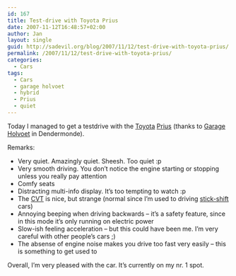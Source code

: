```yaml
---
id: 167
title: Test-drive with Toyota Prius
date: 2007-11-12T16:48:57+02:00
author: Jan
layout: single
guid: http://sadevil.org/blog/2007/11/12/test-drive-with-toyota-prius/
permalink: /2007/11/12/test-drive-with-toyota-prius/
categories:
  - Cars
tags:
  - Cars
  - garage holvoet
  - hybrid
  - Prius
  - quiet
---
```

Today I managed to get a testdrive with the <a href="http://www.toyota.be/" target="_blank">Toyota</a> <a href="http://nl.toyota.be/cars/new_cars/prius/index.aspx" target="_blank">Prius</a> (thanks to <a href="http://netnl.toyota.be/dealers/A5F3CA4D-E065-11D2-9822-006094F96CDD/" target="_blank">Garage Holvoet</a> in Dendermonde).

Remarks:

  * Very quiet. Amazingly quiet. Sheesh. Too quiet :p
  * Very smooth driving. You don&#8217;t notice the engine starting or stopping unless you really pay attention
  * Comfy seats
  * Distracting multi-info display. It&#8217;s too tempting to watch :p
  * The <a href="http://en.wikipedia.org/wiki/Continuously_variable_transmission" target="_blank">CVT</a> is nice, but strange (normal since I&#8217;m used to driving <a href="http://en.wikipedia.org/wiki/Stick_shift" target="_blank">stick-shift</a> cars)
  * Annoying beeping when driving backwards &#8211; it&#8217;s a safety feature, since in this mode it&#8217;s only running on electric power
  * Slow-ish feeling acceleration &#8211; but this could have been me. I&#8217;m very careful with other people&#8217;s cars ;)
  * The absense of engine noise makes you drive too fast very easily &#8211; this is something to get used to

Overall, I&#8217;m very pleased with the car. It&#8217;s currently on my nr. 1 spot.
